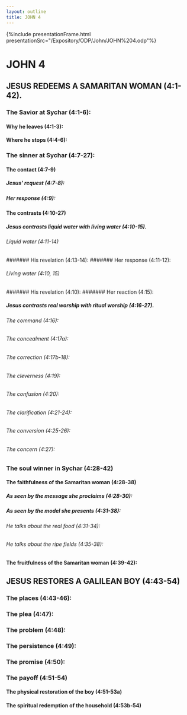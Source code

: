 ```yaml
---
layout: outline
title: JOHN 4
---
```

{%include presentationFrame.html presentationSrc="/Expository/ODP/John/JOHN%204.odp"%}

# JOHN 4
## JESUS REDEEMS A SAMARITAN WOMAN (4:1-42). 
###  The Savior at Sychar (4:1-6): 
####  Why he leaves (4:1-3): 
####  Where he stops (4:4-6): 
###  The sinner at Sychar (4:7-27): 
####  The contact (4:7-9) 
#####  Jesus\' request (4:7-8): 
#####  Her response (4:9): 
####  The contrasts (4:10-27) 
#####  Jesus contrasts liquid water with living water (4:10-15). 
######  Liquid water (4:11-14) 
#######  His revelation (4:13-14): 
#######  Her response (4:11-12): 
######  Living water (4:10, 15) 
#######  His revelation (4:10): 
#######  Her reaction (4:15): 
#####  Jesus contrasts real worship with ritual worship (4:16-27). 
######  The command (4:16): 
######  The concealment (4:17a): 
######  The correction (4:17b-18): 
######  The cleverness (4:19): 
######  The confusion (4:20): 
######  The clarification (4:21-24): 
######  The conversion (4:25-26): 
######  The concern (4:27): 
###  The soul winner in Sychar (4:28-42) 
####  The faithfulness of the Samaritan woman (4:28-38) 
#####  As seen by the message she proclaims (4:28-30): 
#####  As seen by the model she presents (4:31-38): 
######  He talks about the real food (4:31-34): 
######  He talks about the ripe fields (4:35-38): 
####  The fruitfulness of the Samaritan woman (4:39-42): 
## JESUS RESTORES A GALILEAN BOY (4:43-54) 
###  The places (4:43-46): 
###  The plea (4:47): 
###  The problem (4:48): 
###  The persistence (4:49): 
###  The promise (4:50): 
###  The payoff (4:51-54) 
####  The physical restoration of the boy (4:51-53a) 
####  The spiritual redemption of the household (4:53b-54) 
